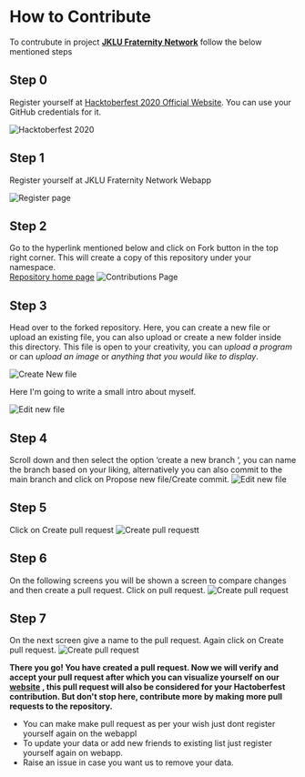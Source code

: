 # **How to Contribute** 
 To contrubute in project [**JKLU Fraternity Network**](https://network-jklu.web.app/) follow the below mentioned steps
 
 ## Step 0
 Register yourself at [Hacktoberfest 2020 Official Website](https://hacktoberfest.digitalocean.com/). You can use your GitHub credentials for it.
 
 ![Hacktoberfest 2020](https://github.com/jklu-jaipur/jklu-fraternity-network/blob/main/assets/hacktoberfest-web-ss.png)
 ## Step 1
 Register yourself at JKLU Fraternity Network Webapp
 
 ![Register page](https://github.com/jklu-jaipur/jklu-fraternity-network/blob/main/assets/register.png)
 
 ## Step 2
 Go to the hyperlink mentioned below and click on Fork button in the top right corner. This will create a copy of this repository under your namespace.         
 [Repository home page](https://github.com/jklu-jaipur/jklu-fraternity-network/tree/main/)
  ![Contributions Page](https://github.com/jklu-jaipur/jklu-fraternity-network/blob/main/assets/fork%20repo.png)
  
 ## Step 3
 Head over to the forked repository. Here, you can create a new file or upload an existing file, you can also upload or create a new folder inside this directory. This file is open to your creativity, you can *upload a program* or can *upload an image* or *anything that you would like to display*. 
 
  ![Create New file](https://github.com/jklu-jaipur/jklu-fraternity-network/blob/main/assets/2.png)
  
  Here I'm going to write a small intro about myself. 

  ![Edit new file](https://github.com/jklu-jaipur/jklu-fraternity-network/blob/main/assets/3.png)
 
## Step 4
 Scroll down and then select the option ‘create a new branch ‘, you can name the branch based on your liking, alternatively you can also commit to the main branch and click on Propose new file/Create commit.
 ![Edit new file](https://github.com/jklu-jaipur/jklu-fraternity-network/blob/main/assets/new4.png)
   
  
  ## Step 5
  Click on Create pull request
  ![Create pull requestt](https://github.com/jklu-jaipur/jklu-fraternity-network/blob/main/assets/pr.png)
  
  ## Step 6
  On the following screens you will be shown a screen to compare changes and then create a pull request. Click on pull request. 
  ![Create pull request](https://github.com/jklu-jaipur/jklu-fraternity-network/blob/main/assets/create-pr.jpeg)
  ## Step 7
  On the next screen give a name to the pull request. Again click on Create pull request.
  ![Create pull request](https://github.com/jklu-jaipur/jklu-fraternity-network/blob/main/assets/create-pr-next.jpeg)
  
  **There you go! You have created a pull request. Now we will verify and accept your pull request after which you can visualize yourself on our [website](https://network-jklu.web.app/) , this pull request will also be considered for your Hactoberfest contribution. But don't stop here, contribute more by making more pull requests to the repository.**
  
* You can make make pull request as per your wish just dont register yourself again on the webappl
* To update your data or add new friends to existing list just register yourself again on webapp.
* Raise an issue in case you want us to remove your data.
